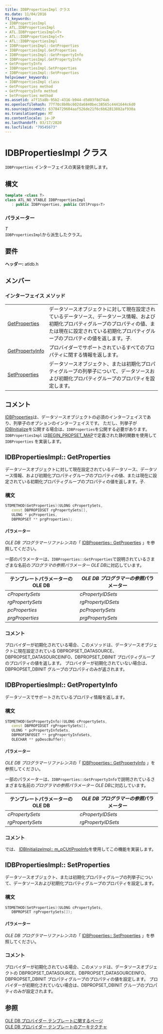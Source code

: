 ```yaml
---
title: IDBPropertiesImpl クラス
ms.date: 11/04/2016
f1_keywords:
- IDBPropertiesImpl
- ATL.IDBPropertiesImpl
- ATL.IDBPropertiesImpl<T>
- ATL::IDBPropertiesImpl<T>
- ATL::IDBPropertiesImpl
- IDBPropertiesImpl::GetProperties
- IDBPropertiesImpl.GetProperties
- IDBPropertiesImpl::GetPropertyInfo
- IDBPropertiesImpl.GetPropertyInfo
- GetPropertyInfo
- IDBPropertiesImpl.SetProperties
- IDBPropertiesImpl::SetProperties
helpviewer_keywords:
- IDBPropertiesImpl class
- GetProperties method
- GetPropertyInfo method
- SetProperties method
ms.assetid: a7f15a8b-95b2-4316-b944-d5d03f8d74ab
ms.openlocfilehash: 77f70c8b0bc602da6840bec38565c4441644c6d0
ms.sourcegitcommit: 63784729604aaf526de21f6c6b62813882af930a
ms.translationtype: MT
ms.contentlocale: ja-JP
ms.lasthandoff: 03/17/2020
ms.locfileid: "79545673"
---
```

# <a name="idbpropertiesimpl-class"></a>IDBPropertiesImpl クラス

`IDBProperties` インターフェイスの実装を提供します。

## <a name="syntax"></a>構文

```cpp
template <class T>
class ATL_NO_VTABLE IDBPropertiesImpl
   : public IDBProperties, public CUtlProps<T>
```

### <a name="parameters"></a>パラメーター

*T*<br/>
`IDBPropertiesImpl`から派生したクラス。

## <a name="requirements"></a>要件

**ヘッダー:** atldb.h

## <a name="members"></a>メンバー

### <a name="interface-methods"></a>インターフェイス メソッド

|||
|-|-|
|[GetProperties](#getproperties)|データソースオブジェクトに対して現在設定されているデータソース、データソース情報、および初期化プロパティグループのプロパティの値、または現在に設定されている初期化プロパティグループのプロパティの値を返します。子.|
|[GetPropertyInfo](#getpropertyinfo)|プロバイダーでサポートされているすべてのプロパティに関する情報を返します。|
|[SetProperties](#setproperties)|データソースオブジェクト、または初期化プロパティグループの列挙子について、データソースおよび初期化プロパティグループのプロパティを設定します。|

## <a name="remarks"></a>コメント

[IDBProperties](/previous-versions/windows/desktop/ms719607(v=vs.85))は、データソースオブジェクトの必須のインターフェイスであり、列挙子のオプションのインターフェイスです。 ただし、列挙子が[IDBInitialize](/previous-versions/windows/desktop/ms713706(v=vs.85))を公開する場合は、`IDBProperties`を公開する必要があります。 `IDBPropertiesImpl` は[BEGIN_PROPSET_MAP](../../data/oledb/begin-propset-map.md)で定義された静的関数を使用して `IDBProperties` を実装します。

## <a name="idbpropertiesimplgetproperties"></a><a name="getproperties"></a>IDBPropertiesImpl:: GetProperties

データソースオブジェクトに対して現在設定されているデータソース、データソース情報、および初期化プロパティグループのプロパティの値、または現在に設定されている初期化プロパティグループのプロパティの値を返します。子.

### <a name="syntax"></a>構文

```cpp
STDMETHOD(GetProperties)(ULONG cPropertySets,
   const DBPROPIDSET rgPropertySets[],
   ULONG * pcProperties,
   DBPROPSET ** prgProperties);
```

#### <a name="parameters"></a>パラメーター

*OLE DB プログラマーリファレンス*の「 [IDBProperties:: GetProperties](/previous-versions/windows/desktop/ms714344(v=vs.85)) 」を参照してください。

一部のパラメーターは、`IDBProperties::GetProperties`で説明されているさまざまな名前の*プログラマの参照パラメーター OLE DB*に対応しています。

|テンプレートパラメーターの OLE DB|*OLE DB プログラマーの参照*パラメーター|
|--------------------------------|------------------------------------------------|
|*cPropertySets*|*cPropertyIDSets*|
|*rgPropertySets*|*rgPropertyIDSets*|
|*pcProperties*|*pcPropertySets*|
|*prgProperties*|*prgPropertySets*|

### <a name="remarks"></a>コメント

プロバイダーが初期化されている場合、このメソッドは、データソースオブジェクトに現在設定されている DBPROPSET_DATASOURCE、DBPROPSET_DATASOURCEINFO、DBPROPSET_DBINIT プロパティグループのプロパティの値を返します。 プロバイダーが初期化されていない場合は、DBPROPSET_DBINIT グループのプロパティのみが返されます。

## <a name="idbpropertiesimplgetpropertyinfo"></a><a name="getpropertyinfo"></a>IDBPropertiesImpl:: GetPropertyInfo

データソースでサポートされているプロパティ情報を返します。

### <a name="syntax"></a>構文

```cpp
STDMETHOD(GetPropertyInfo)(ULONG cPropertySets,
   const DBPROPIDSET rgPropertySets[],
   ULONG * pcPropertyInfoSets,
   DBPROPINFOSET ** prgPropertyInfoSets,
   OLECHAR ** ppDescBuffer);
```

#### <a name="parameters"></a>パラメーター

*OLE DB プログラマーリファレンス*の「 [IDBProperties:: GetPropertyInfo](/previous-versions/windows/desktop/ms718175(v=vs.85)) 」を参照してください。

一部のパラメーターは、`IDBProperties::GetPropertyInfo`で説明されているさまざまな名前の*プログラマの参照パラメーター OLE DB*に対応しています。

|テンプレートパラメーターの OLE DB|*OLE DB プログラマーの参照*パラメーター|
|--------------------------------|------------------------------------------------|
|*cPropertySets*|*cPropertyIDSets*|
|*rgPropertySets*|*rgPropertyIDSets*|

### <a name="remarks"></a>コメント

では、 [IDBInitializeImpl:: m_pCUtlPropInfo](../../data/oledb/idbinitializeimpl-m-pcutlpropinfo.md)を使用してこの機能を実装します。

## <a name="idbpropertiesimplsetproperties"></a><a name="setproperties"></a>IDBPropertiesImpl:: SetProperties

データソースオブジェクト、または初期化プロパティグループの列挙子について、データソースおよび初期化プロパティグループのプロパティを設定します。

### <a name="syntax"></a>構文

```cpp
STDMETHOD(SetProperties)(ULONG cPropertySets,
   DBPROPSET rgPropertySets[]);
```

#### <a name="parameters"></a>パラメーター

*OLE DB プログラマーリファレンス*の「 [IDBProperties:: SetProperties](/previous-versions/windows/desktop/ms723049(v=vs.85)) 」を参照してください。

### <a name="remarks"></a>コメント

プロバイダーが初期化されている場合、このメソッドは、データソースオブジェクトの DBPROPSET_DATASOURCE、DBPROPSET_DATASOURCEINFO、DBPROPSET_DBINIT プロパティグループのプロパティの値を設定します。 プロバイダーが初期化されていない場合は、DBPROPSET_DBINIT グループのプロパティのみが設定されます。

## <a name="see-also"></a>参照

[OLE DB プロバイダー テンプレートに関するページ](../../data/oledb/ole-db-provider-templates-cpp.md)<br/>
[OLE DB プロバイダー テンプレートのアーキテクチャ](../../data/oledb/ole-db-provider-template-architecture.md)